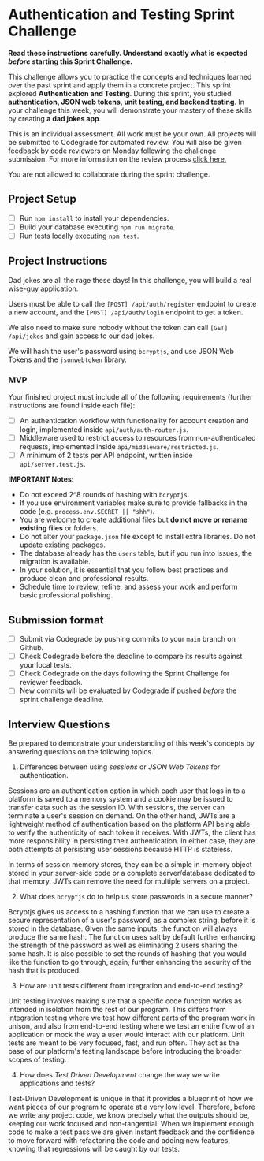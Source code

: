 # Authentication and Testing Sprint Challenge

**Read these instructions carefully. Understand exactly what is expected _before_ starting this Sprint Challenge.**

This challenge allows you to practice the concepts and techniques learned over the past sprint and apply them in a concrete project. This sprint explored **Authentication and Testing**. During this sprint, you studied **authentication, JSON web tokens, unit testing, and backend testing**. In your challenge this week, you will demonstrate your mastery of these skills by creating **a dad jokes app**.

This is an individual assessment. All work must be your own. All projects will be submitted to Codegrade for automated review. You will also be given feedback by code reviewers on Monday following the challenge submission. For more information on the review process [click here.](https://www.notion.so/bloomtech/How-to-View-Feedback-in-CodeGrade-c5147cee220c4044a25de28bcb6bb54a)

You are not allowed to collaborate during the sprint challenge.

## Project Setup

- [ ] Run `npm install` to install your dependencies.
- [ ] Build your database executing `npm run migrate`.
- [ ] Run tests locally executing `npm test`.

## Project Instructions

Dad jokes are all the rage these days! In this challenge, you will build a real wise-guy application.

Users must be able to call the `[POST] /api/auth/register` endpoint to create a new account, and the `[POST] /api/auth/login` endpoint to get a token.

We also need to make sure nobody without the token can call `[GET] /api/jokes` and gain access to our dad jokes.

We will hash the user's password using `bcryptjs`, and use JSON Web Tokens and the `jsonwebtoken` library.

### MVP

Your finished project must include all of the following requirements (further instructions are found inside each file):

- [ ] An authentication workflow with functionality for account creation and login, implemented inside `api/auth/auth-router.js`.
- [ ] Middleware used to restrict access to resources from non-authenticated requests, implemented inside `api/middleware/restricted.js`.
- [ ] A minimum of 2 tests per API endpoint, written inside `api/server.test.js`.

**IMPORTANT Notes:**

- Do not exceed 2^8 rounds of hashing with `bcryptjs`.
- If you use environment variables make sure to provide fallbacks in the code (e.g. `process.env.SECRET || "shh"`).
- You are welcome to create additional files but **do not move or rename existing files** or folders.
- Do not alter your `package.json` file except to install extra libraries. Do not update existing packages.
- The database already has the `users` table, but if you run into issues, the migration is available.
- In your solution, it is essential that you follow best practices and produce clean and professional results.
- Schedule time to review, refine, and assess your work and perform basic professional polishing.

## Submission format

- [ ] Submit via Codegrade by pushing commits to your `main` branch on Github.
- [ ] Check Codegrade before the deadline to compare its results against your local tests.
- [ ] Check Codegrade on the days following the Sprint Challenge for reviewer feedback.
- [ ] New commits will be evaluated by Codegrade if pushed _before_ the sprint challenge deadline.

## Interview Questions

Be prepared to demonstrate your understanding of this week's concepts by answering questions on the following topics.

1. Differences between using _sessions_ or _JSON Web Tokens_ for authentication.

Sessions are an authentication option in which each user that logs in to a platform is saved to a memory system and a cookie may be issued to transfer data such as the session ID. With sessions, the server can terminate a user's session on demand. On the other hand, JWTs are a lightweight method of authentication based on the platform API being able to verify the authenticity of each token it receives. With JWTs, the client has more responsibility in persisting their authentication. In either case, they are both attempts at persisting user sessions because HTTP is stateless.

In terms of session memory stores, they can be a simple in-memory object stored in your server-side code or a complete server/database dedicated to that memory. JWTs can remove the need for multiple servers on a project.
 

2. What does `bcryptjs` do to help us store passwords in a secure manner?

Bcryptjs gives us access to a hashing function that we can use to create a secure representation of a user's password, as a complex string, before it is stored in the database. Given the same inputs, the function will always produce the same hash. The function uses salt by default further enhancing the strength of the password as well as eliminating 2 users sharing the same hash. It is also possible to set the rounds of hashing that you would like the function to go through, again, further enhancing the security of the hash that is produced.

3. How are unit tests different from integration and end-to-end testing?

Unit testing involves making sure that a specific code function works as intended in isolation from the rest of our program. This differs from integration testing where we test how different parts of the program work in unison, and also from end-to-end testing where we test an entire flow of an application or mock the way a user would interact with our platform. Unit tests are meant to be very focused, fast, and run often. They act as the base of our platform's testing landscape before introducing the broader scopes of testing. 

4. How does _Test Driven Development_ change the way we write applications and tests?

Test-Driven Development is unique in that it provides a blueprint of how we want pieces of our program to operate at a very low level. Therefore, before we write any project code, we know precisely what the outputs should be, keeping our work focused and non-tangential. When we implement enough code to make a test pass we are given instant feedback and the confidence to move forward with refactoring the code and adding new features, knowing that regressions will be caught by our tests. 